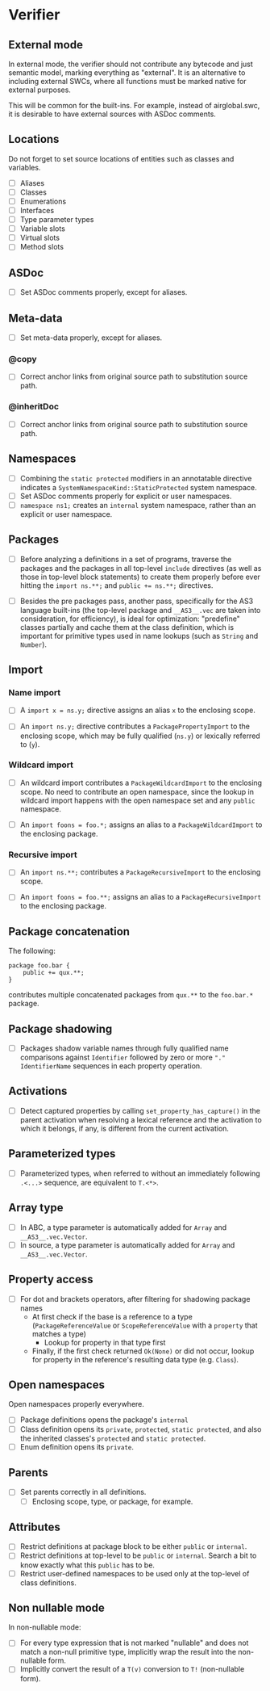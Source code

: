 # Verifier

## External mode

In external mode, the verifier should not contribute any bytecode and just semantic model, marking everything as "external". It is an alternative to including external SWCs, where all functions must be marked native for external purposes.

This will be common for the built-ins. For example, instead of airglobal.swc, it is desirable to have external sources with ASDoc comments.

## Locations

Do not forget to set source locations of entities such as classes and variables.

* [ ] Aliases
* [ ] Classes
* [ ] Enumerations
* [ ] Interfaces
* [ ] Type parameter types
* [ ] Variable slots
* [ ] Virtual slots
* [ ] Method slots

## ASDoc

* [ ] Set ASDoc comments properly, except for aliases.

## Meta-data

* [ ] Set meta-data properly, except for aliases.

### @copy

* [ ] Correct anchor links from original source path to substitution source path.

### @inheritDoc

* [ ] Correct anchor links from original source path to substitution source path.

## Namespaces

* [ ] Combining the `static protected` modifiers in an annotatable directive indicates a `SystemNamespaceKind::StaticProtected` system namespace.
* [ ] Set ASDoc comments properly for explicit or user namespaces.
* [ ] `namespace ns1;` creates an `internal` system namespace, rather than an explicit or user namespace.

## Packages

* [ ] Before analyzing a definitions in a set of programs, traverse the packages and the packages in all top-level `include` directives (as well as those in top-level block statements) to create them properly before ever hitting the `import ns.**;` and `public += ns.**;` directives.

* [ ] Besides the pre packages pass, another pass, specifically for the AS3 language built-ins (the top-level package and `__AS3__.vec` are taken into consideration, for efficiency), is ideal for optimization: "predefine" classes partially and cache them at the class definition, which is important for primitive types used in name lookups (such as `String` and `Number`).

## Import

### Name import

* [ ] A `import x = ns.y;` directive assigns an alias `x` to the enclosing scope.

* [ ] An `import ns.y;` directive contributes a `PackagePropertyImport` to the enclosing scope, which may be fully qualified (`ns.y`) or lexically referred to (`y`).

### Wildcard import

* [ ] An wildcard import contributes a `PackageWildcardImport` to the enclosing scope. No need to contribute an open namespace, since the lookup in wildcard import happens with the open namespace set and any `public` namespace.

* [ ] An `import foons = foo.*;` assigns an alias to a `PackageWildcardImport` to the enclosing package.

### Recursive import

* [ ] An `import ns.**;` contributes a `PackageRecursiveImport` to the enclosing scope.

* [ ] An `import foons = foo.**;` assigns an alias to a `PackageRecursiveImport` to the enclosing package.

## Package concatenation

The following:

```
package foo.bar {
    public += qux.**;
}
```

contributes multiple concatenated packages from `qux.**` to the `foo.bar.*` package.

## Package shadowing

* [ ] Packages shadow variable names through fully qualified name comparisons against `Identifier` followed by zero or more `"." IdentifierName` sequences in each property operation.

## Activations

* [ ] Detect captured properties by calling `set_property_has_capture()` in the parent activation when resolving a lexical reference and the activation to which it belongs, if any, is different from the current activation.

## Parameterized types

* [ ] Parameterized types, when referred to without an immediately following `.<...>` sequence, are equivalent to `T.<*>`.

## Array type

* [ ] In ABC, a type parameter is automatically added for `Array` and `__AS3__.vec.Vector`.
* [ ] In source, a type parameter is automatically added for `Array` and `__AS3__.vec.Vector`.

## Property access

* [ ] For dot and brackets operators, after filtering for shadowing package names
  * At first check if the base is a reference to a type (`PackageReferenceValue` or `ScopeReferenceValue` with a `property` that matches a type)
    * Lookup for property in that type first
  * Finally, if the first check returned `Ok(None)` or did not occur, lookup for property in the reference's resulting data type (e.g. `Class`).

## Open namespaces

Open namespaces properly everywhere.

* [ ] Package definitions opens the package's `internal`
* [ ] Class definition opens its `private`, `protected`, `static protected`, and also the inherited classes's `protected` and `static protected`.
* [ ] Enum definition opens its `private`.

## Parents

* [ ] Set parents correctly in all definitions.
  * [ ] Enclosing scope, type, or package, for example.

## Attributes

* [ ] Restrict definitions at package block to be either `public` or `internal`.
* [ ] Restrict definitions at top-level to be `public` or `internal`. Search a bit to know exactly what this `public` has to be.
* [ ] Restrict user-defined namespaces to be used only at the top-level of class definitions.

## Non nullable mode

In non-nullable mode:

* [ ] For every type expression that is not marked "nullable" and does not match a non-null primitive type, implicitly wrap the result into the non-nullable form.
* [ ] Implicitly convert the result of a `T(v)` conversion to `T!` (non-nullable form).